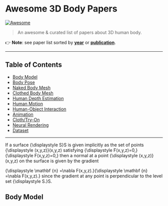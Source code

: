 # Awesome 3D Body Papers

[![Awesome](https://awesome.re/badge.svg)](https://awesome.re)

> An awesome & curated list of papers about 3D human body.



:point_right: **Note**: see paper list sorted by [**year**](README_year.md) or [**publication**](README_pub.md).


-----

## Table of Contents

- [Body Model](#body-model)
- [Body Pose](#body-pose)
- [Naked Body Mesh](#naked-body-mesh)
- [Clothed Body Mesh](#clothed-body-mesh)
- [Human Depth Estimation](#human-depth-estimation)
- [Human Motion](#human-motion)
- [Human-Object Interaction](#human-object-interaction)
- [Animation](#animation)
- [Cloth/Try-On](#cloth/try-on)
- [Neural Rendering](#neural-rendering)
- [Dataset](#dataset)

-----
If a surface {\displaystyle S}S is given implicitly as the set of points {\displaystyle (x,y,z)}(x,y,z) satisfying {\displaystyle F(x,y,z)=0,}{\displaystyle F(x,y,z)=0,} then a normal at a point {\displaystyle (x,y,z)}(x,y,z) on the surface is given by the gradient

{\displaystyle \mathbf {n} =\nabla F(x,y,z).}{\displaystyle \mathbf {n} =\nabla F(x,y,z).}
since the gradient at any point is perpendicular to the level set {\displaystyle S.}S.

## Body Model

